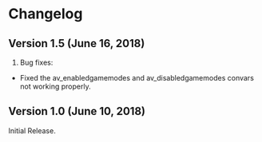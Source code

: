 # Changelog

## Version 1.5 (June 16, 2018)

1. Bug fixes:

- Fixed the av_enabledgamemodes and av_disabledgamemodes convars not working properly.

## Version 1.0 (June 10, 2018)

Initial Release.
